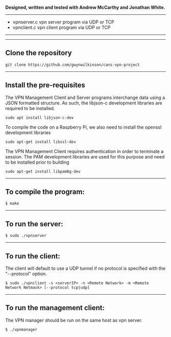 **Designed, written and tested with Andrew McCarthy and Jonathan White.**

*************************************************
* vpnserver.c vpn server program via UDP or TCP  
* vpnclient.c vpn client program via UDP or TCP
************************************************

--------------------------
Clone the repository
--------------------------

    git clone https://github.com/gwynwilkinson/cans-vpn-project
    
--------------------------
Install the pre-requisites
--------------------------
The VPN Management Client and Server programs interchange data using a JSON formatted structure. As such, the libjson-c development libraries are required to be installed.

    sudo apt install libjson-c-dev
    
To compile the code on a Raspberry Pi, we also need to install the openssl development libraries

    sudo apt-get install libssl-dev

The VPN Management Client requires authentication in order to terminate a session. The PAM development libraries are used for this purpose and need to be installed prior to building 

    sudo apt-get install libpam0g-dev
       
--------------------------
To compile the program: 
--------------------------
    $ make 

--------------------------
To run the server: 
--------------------------
    $ sudo ./vpnserver

--------------------------
To run the client: 
--------------------------
The client will default to use a UDP tunnel if no protocol is specified with the "--protocol" option.

    $ sudo ./vpnclient -s <serverIP> -n <Remote Network> -m <Remote Network Netmask> [--protocol tcp|udp]

--------------------------
To run the management client: 
--------------------------

The VPN manager should be run on the same host as vpn server.

    $ ./vpnmanager

